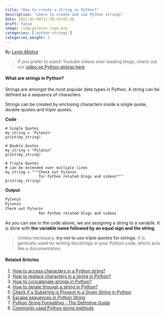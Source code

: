 ```yaml
---
title: "How to create a string in Python?"
description: "Learn to create and use Python strings"
date: 2021-01-09T12:38:43+05:30
draft: false
image: /img/pylenin_logo.png
categories: ['python strings']
categories_weight: 1
---
```

<div class="sharethis-inline-follow-buttons"></div>

*By [Lenin Mishra](https://www.pylenin.com/authors/#lenin-mishra)*

> If you prefer to watch Youtube videos over reading blogs, check out our [video on Python strings here](https://youtu.be/MXdNMo_f95I). 

#### What are strings in Python?

Strings are amongst the most popular data types in Python. A string can be defined as a sequence of characters. 

Strings can be created by enclosing characters inside a single quote, double-quotes and triple quotes.

**Code**

```python3
# Single Quotes
my_string = 'Pylenin'
print(my_string)

# Double Quotes
my_string = "Pylenin"
print(my_string)

# Triple Quotes
# can be extended over multiple lines
my_string = """Check out Pylenin
               for Python related blogs and videos"""
print(my_string)
```


**Output**

```bash
Pylenin
Pylenin
Check out Pylenin
               for Python related blogs and videos
```

As you can see in the code above, we are assigning a string to a variable. It is done with **the variable name followed by an equal sign and the string**.

> Unless necessary, **try not to use triple quotes for strings**. It is generally used for writing docstrings in your Python code, which acts like a documentation.

#### Related Articles

1. [How to access characters in a Python string?](https://www.pylenin.com/blogs/access-characters-in-string/)
2. [How to replace characters in a string in Python?](https://www.pylenin.com/blogs/replace-string-characters-python/)
3. [How to concatenate strings in Python?](https://www.pylenin.com/blogs/concatenate-strings-in-python/)
4. [How to iterate through a string in Python?](https://www.pylenin.com/blogs/iterating-through-python-string/)
5. [Check if a Substring is Present in a Given String in Python](https://www.pylenin.com/blogs/check-substring-in-a-string-python/)
6. [Escape sequences in Python String](https://www.pylenin.com/blogs/escape-sequences-python-string/)
7. [Python String Formatting - The Definitive Guide](https://www.pylenin.com/blogs/python-string-formatting/)
8. [Commonly used Python string methods](https://www.pylenin.com/blogs/common-python-string-methods)